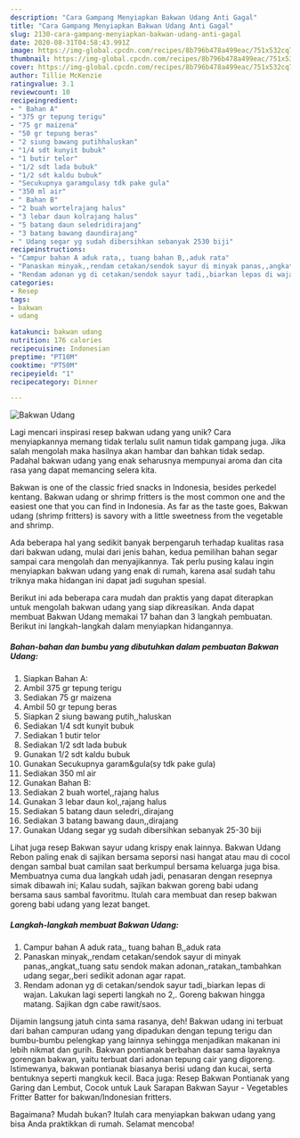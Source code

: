 ```yaml
---
description: "Cara Gampang Menyiapkan Bakwan Udang Anti Gagal"
title: "Cara Gampang Menyiapkan Bakwan Udang Anti Gagal"
slug: 2130-cara-gampang-menyiapkan-bakwan-udang-anti-gagal
date: 2020-08-31T04:58:43.991Z
image: https://img-global.cpcdn.com/recipes/8b796b478a499eac/751x532cq70/bakwan-udang-foto-resep-utama.jpg
thumbnail: https://img-global.cpcdn.com/recipes/8b796b478a499eac/751x532cq70/bakwan-udang-foto-resep-utama.jpg
cover: https://img-global.cpcdn.com/recipes/8b796b478a499eac/751x532cq70/bakwan-udang-foto-resep-utama.jpg
author: Tillie McKenzie
ratingvalue: 3.1
reviewcount: 10
recipeingredient:
- " Bahan A"
- "375 gr tepung terigu"
- "75 gr maizena"
- "50 gr tepung beras"
- "2 siung bawang putihhaluskan"
- "1/4 sdt kunyit bubuk"
- "1 butir telor"
- "1/2 sdt lada bubuk"
- "1/2 sdt kaldu bubuk"
- "Secukupnya garamgulasy tdk pake gula"
- "350 ml air"
- " Bahan B"
- "2 buah wortelrajang halus"
- "3 lebar daun kolrajang halus"
- "5 batang daun seledridirajang"
- "3 batang bawang daundirajang"
- " Udang segar yg sudah dibersihkan sebanyak 2530 biji"
recipeinstructions:
- "Campur bahan A aduk rata,, tuang bahan B,,aduk rata"
- "Panaskan minyak,,rendam cetakan/sendok sayur di minyak panas,,angkat,,tuang satu sendok makan adonan,,ratakan,,tambahkan udang segar,,beri sedikit adonan agar rapat."
- "Rendam adonan yg di cetakan/sendok sayur tadi,,biarkan lepas di wajan. Lakukan lagi seperti langkah no 2,. Goreng bakwan hingga matang. Sajikan dgn cabe rawit/saos."
categories:
- Resep
tags:
- bakwan
- udang

katakunci: bakwan udang 
nutrition: 176 calories
recipecuisine: Indonesian
preptime: "PT10M"
cooktime: "PT50M"
recipeyield: "1"
recipecategory: Dinner

---
```



![Bakwan Udang](https://img-global.cpcdn.com/recipes/8b796b478a499eac/751x532cq70/bakwan-udang-foto-resep-utama.jpg)

Lagi mencari inspirasi resep bakwan udang yang unik? Cara menyiapkannya memang tidak terlalu sulit namun tidak gampang juga. Jika salah mengolah maka hasilnya akan hambar dan bahkan tidak sedap. Padahal bakwan udang yang enak seharusnya mempunyai aroma dan cita rasa yang dapat memancing selera kita.

Bakwan is one of the classic fried snacks in Indonesia, besides perkedel kentang. Bakwan udang or shrimp fritters is the most common one and the easiest one that you can find in Indonesia. As far as the taste goes, Bakwan udang (shrimp fritters) is savory with a little sweetness from the vegetable and shrimp.

Ada beberapa hal yang sedikit banyak berpengaruh terhadap kualitas rasa dari bakwan udang, mulai dari jenis bahan, kedua pemilihan bahan segar sampai cara mengolah dan menyajikannya. Tak perlu pusing kalau ingin menyiapkan bakwan udang yang enak di rumah, karena asal sudah tahu triknya maka hidangan ini dapat jadi suguhan spesial.


Berikut ini ada beberapa cara mudah dan praktis yang dapat diterapkan untuk mengolah bakwan udang yang siap dikreasikan. Anda dapat membuat Bakwan Udang memakai 17 bahan dan 3 langkah pembuatan. Berikut ini langkah-langkah dalam menyiapkan hidangannya.

<!--inarticleads1-->

##### Bahan-bahan dan bumbu yang dibutuhkan dalam pembuatan Bakwan Udang:

1. Siapkan  Bahan A:
1. Ambil 375 gr tepung terigu
1. Sediakan 75 gr maizena
1. Ambil 50 gr tepung beras
1. Siapkan 2 siung bawang putih,,haluskan
1. Sediakan 1/4 sdt kunyit bubuk
1. Sediakan 1 butir telor
1. Sediakan 1/2 sdt lada bubuk
1. Gunakan 1/2 sdt kaldu bubuk
1. Gunakan Secukupnya garam&amp;gula(sy tdk pake gula)
1. Sediakan 350 ml air
1. Gunakan  Bahan B:
1. Sediakan 2 buah wortel,,rajang halus
1. Gunakan 3 lebar daun kol,,rajang halus
1. Sediakan 5 batang daun seledri,,dirajang
1. Sediakan 3 batang bawang daun,,dirajang
1. Gunakan  Udang segar yg sudah dibersihkan sebanyak 25-30 biji


Lihat juga resep Bakwan sayur udang krispy enak lainnya. Bakwan Udang Rebon paling enak di sajikan bersama seporsi nasi hangat atau mau di cocol dengan sambal buat camilan saat berkumpul bersama keluarga juga bisa. Membuatnya cuma dua langkah udah jadi, penasaran dengan resepnya simak dibawah ini; Kalau sudah, sajikan bakwan goreng babi udang bersama saus sambal favoritmu. Itulah cara membuat dan resep bakwan goreng babi udang yang lezat banget. 

<!--inarticleads2-->

##### Langkah-langkah membuat Bakwan Udang:

1. Campur bahan A aduk rata,, tuang bahan B,,aduk rata
1. Panaskan minyak,,rendam cetakan/sendok sayur di minyak panas,,angkat,,tuang satu sendok makan adonan,,ratakan,,tambahkan udang segar,,beri sedikit adonan agar rapat.
1. Rendam adonan yg di cetakan/sendok sayur tadi,,biarkan lepas di wajan. Lakukan lagi seperti langkah no 2,. Goreng bakwan hingga matang. Sajikan dgn cabe rawit/saos.


Dijamin langsung jatuh cinta sama rasanya, deh! Bakwan udang ini terbuat dari bahan campuran udang yang dipadukan dengan tepung terigu dan bumbu-bumbu pelengkap yang lainnya sehingga menjadikan makanan ini lebih nikmat dan gurih. Bakwan pontianak berbahan dasar sama layaknya gorengan bakwan, yaitu terbuat dari adonan tepung cair yang digoreng. Istimewanya, bakwan pontianak biasanya berisi udang dan kucai, serta bentuknya seperti mangkuk kecil. Baca juga: Resep Bakwan Pontianak yang Garing dan Lembut, Cocok untuk Lauk Sarapan Bakwan Sayur - Vegetables Fritter Batter for bakwan/Indonesian fritters. 

Bagaimana? Mudah bukan? Itulah cara menyiapkan bakwan udang yang bisa Anda praktikkan di rumah. Selamat mencoba!
